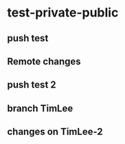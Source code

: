 # test-private-public

## push test

## Remote changes

## push test 2

## branch TimLee

## changes on TimLee-2